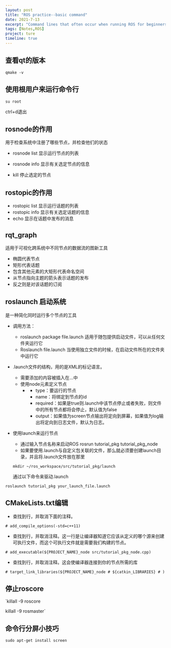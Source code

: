 ```yaml
---
layout: post
title: "ROS practice--basic command"
date: 2021-7-13
excerpt: "Command lines that often occur when running ROS for beginners."
tags: [Notes,ROS]
project: ture
timeline: true
---
```

<script type="text/javascript" src="http://tajs.qq.com/stats?sId=66526224" charset="UTF-8"></script>


## 查看qt的版本
`qmake -v`

## 使用根用户来运行命令行
`su root`

ctrl+d退出

## rosnode的作用
用于检查系统中注册了哪些节点，并检查他们的状态

- rosnode list 显示运行节点的列表

- rosnode info 显示有关选定节点的信息

- kill 停止选定的节点

## rostopic的作用

- rostopic list 显示运行话题的列表
- rostopic info 显示有关选定话题的信息
- echo 显示在话题中发布的消息

## rqt_graph 
适用于可视化跨系统中不同节点的数据流的图新工具

- 椭圆代表节点
- 矩形代表话题
- 包含其他元素的大矩形代表命名空间
- 从节点指向主题的箭头表示话题的发布
- 反之则是对该话题的订阅

## roslaunch 启动系统
是一种简化同时运行多个节点的工具

- 调用方法：
    - roslaunch package file.launch 适用于随包提供启动文件，可以从任何文件夹运行它
    - Roslaunch file.launch 当使用独立文件的时候，在启动文件所在的文件夹中运行它

- .launch文件的结构，用的是XML的标记语言。
    - 需要添加的内容被插入在<launch>…</launch>中
    - 使用node元素定义节点
        - <node pkg="package_name" type="node" name="id" required="true" output="screen"> </node>
            - type：要运行的节点
			- name：将绑定到节点的id
			- required：如果是true则.launch中该节点停止或者失败，则文件中的所有节点都将会停止，默认值为false
            - output：如果值为screen节点输出将定向到屏幕，如果值为log输出将定向到日志文件，默认为日志。

- 使用launch来运行节点
    - 通过输入节点名称来启动ROS
			rosrun tutorial_pkg tutorial_pkg_node
	- 如果要使用.launch与自定义包关联的文件，那么就必须要创建launch目录，并且将.launch文件放在那里
			
    `mkdir ~/ros_workspace/src/tutorial_pkg/launch`
		
     通过以下命令来驱动.launch

`roslaunch tutorial_pkg your_launch_file.launch`

## CMakeLists.txt编辑
- 查找到行，并取消下面的注释。

`# add_compile_options(-std=c++11)`
- 查找到行，并取消注释。这一行是让编译器知道它应该从定义的哪个源来创建可执行文件，而这个可执行文件就是需要我们构建的节点。

`# add_executable(${PROJECT_NAME}_node src/tutorial_pkg_node.cpp)`
- 查找到行，并取消注释。这会使编译器连接到你的节点所需的库

`# target_link_libraries(${PROJECT_NAME}_node # ${catkin_LIBRARIES} # )`


## 停止roscore

`killall -9 roscore

killall -9 rosmaster`

## 命令行分屏小技巧

`sudo apt-get install screen`

